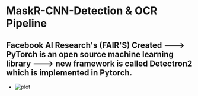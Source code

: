 # MaskR-CNN-Detection & OCR Pipeline 
## Facebook AI Research's (FAIR'S) Created ---> PyTorch is an open source machine learning library ---> new framework is called Detectron2 which is implemented in Pytorch.
- ![plot](https://github.com/AbirKhan96/SampleImages_AI-ML/blob/main/NEWTrack_A-Ladybug-1242.JPG)
